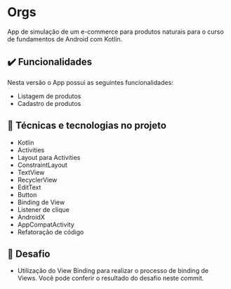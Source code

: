 # Orgs

App de simulação de um e-commerce para produtos naturais para o curso de fundamentos de Android com Kotlin.



## ✔️ Funcionalidades
Nesta versão o App possui as seguintes funcionalidades:

* Listagem de produtos
* Cadastro de produtos

## 🔨 Técnicas e tecnologias no projeto
* Kotlin
* Activities
* Layout para Activities
* ConstraintLayout
* TextView
* RecyclerView
* EditText
* Button
* Binding de View
* Listener de clique
* AndroidX
* AppCompatActivity
* Refatoração de código

## 🎯 Desafio
* Utilização do View Binding para realizar o processo de binding de Views. Você pode conferir o resultado do desafio neste commit.

